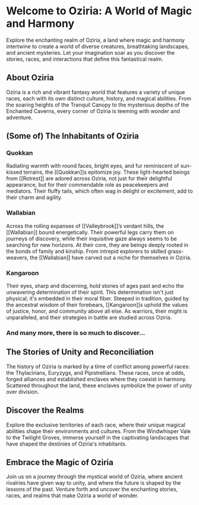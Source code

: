 
# Welcome to Oziria: A World of Magic and Harmony

Explore the enchanting realm of Oziria, a land where magic and harmony intertwine to create a world of diverse creatures, breathtaking landscapes, and ancient mysteries. Let your imagination soar as you discover the stories, races, and interactions that define this fantastical realm.

## About Oziria

Oziria is a rich and vibrant fantasy world that features a variety of unique races, each with its own distinct culture, history, and magical abilities. From the soaring heights of the Tranquil Canopy to the mysterious depths of the Enchanted Caverns, every corner of Oziria is teeming with wonder and adventure.

## (Some of) The Inhabitants of Oziria

### Quokkan

Radiating warmth with round faces, bright eyes, and fur reminiscent of sun-kissed terrains, the [[Quokkan]]s epitomize joy. These light-hearted beings from [[Rotrest]] are adored across Oziria, not just for their delightful appearance, but for their commendable role as peacekeepers and mediators. Their fluffy tails, which often wag in delight or excitement, add to their charm and agility.

### Wallabian

Across the rolling expanses of [[Valleybrook]]’s verdant hills, the [[Wallabian]] bound energetically. Their powerful legs carry them on journeys of discovery, while their inquisitive gaze always seems to be searching for new horizons. At their core, they are beings deeply rooted in the bonds of family and kinship. From intrepid explorers to skilled grass-weavers, the [[Wallabian]] have carved out a niche for themselves in Oziria.

### Kangaroon

Their eyes, sharp and discerning, hold stories of ages past and echo the unwavering determination of their spirit. This determination isn't just physical; it's embedded in their moral fiber. Steeped in tradition, guided by the ancestral wisdom of their forebears, [[Kangaroon]]s uphold the values of justice, honor, and community above all else. As warriors, their might is unparalleled, and their strategies in battle are studied across Oziria.

### And many more, there is so much to discover...

## The Stories of Unity and Reconciliation

The history of Oziria is marked by a time of conflict among powerful races: the Thylacirians, Euryzygs, and Pipistrellians. These races, once at odds, forged alliances and established enclaves where they coexist in harmony. Scattered throughout the land, these enclaves symbolize the power of unity over division.

## Discover the Realms

Explore the exclusive territories of each race, where their unique magical abilities shape their environments and cultures. From the Windwhisper Vale to the Twilight Groves, immerse yourself in the captivating landscapes that have shaped the destinies of Oziria's inhabitants.

## Embrace the Magic of Oziria

Join us on a journey through the mystical world of Oziria, where ancient rivalries have given way to unity, and where the future is shaped by the lessons of the past. Venture forth and uncover the enchanting stories, races, and realms that make Oziria a world of wonder.
